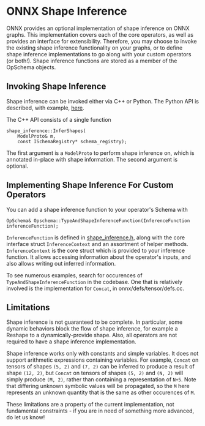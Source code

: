 # ONNX Shape Inference

ONNX provides an optional implementation of shape inference on ONNX
graphs. This implementation covers each of the core operators, as well
as provides an interface for extensibility. Therefore, you may choose
to invoke the existing shape inference functionality on your graphs,
or to define shape inference implementations to go along with your
custom operators (or both!). Shape inference functions are stored as a
member of the OpSchema objects.

## Invoking Shape Inference

Shape inference can be invoked either via C++ or Python. The Python
API is described, with example,
[here](PythonAPIOverview.md#running-shape-inference-on-an-onnx-model).

The C++ API consists of a single function

```
shape_inference::InferShapes(
    ModelProto& m,
    const ISchemaRegistry* schema_registry);
```

The first argument is a `ModelProto` to perform shape inference on,
which is annotated in-place with shape information. The second
argument is optional.

## Implementing Shape Inference For Custom Operators

You can add a shape inference function to your operator's Schema with

```
OpSchema& Opschema::TypeAndShapeInferenceFunction(InferenceFunction inferenceFunction);
```

`InferenceFunction` is defined in
[shape_inference.h](onnx/defs/shape_inference.h), along with the core
interface struct `InferenceContext` and an assortment of helper
methods. `InferenceContext` is the core struct which is provided to
your inference function. It allows accessing information about the
operator's inputs, and also allows writing out inferred information.

To see numerous examples, search for occurences of
`TypeAndShapeInferenceFunction` in the codebase. One that is
relatively involved is the implementation for `Concat`, in
onnx/defs/tensor/defs.cc.

## Limitations

Shape inference is not guaranteed to be complete. In particular, some
dynamic behaviors block the flow of shape inference, for example a
Reshape to a dynamically-provide shape. Also, all operators are not
required to have a shape inference implementation.

Shape inference works only with constants and simple variables. It
does not support arithmetic expressions containing variables. For
example, `Concat` on tensors of shapes `(5, 2)` and `(7, 2)` can be
inferred to produce a result of shape `(12, 2)`, but `Concat` on
tensors of shapes `(5, 2)` and `(N, 2)` will simply produce `(M, 2)`,
rather than containing a representation of `N+5`. Note that differing
unknown symbolic values will be propagated, so the `M` here represents
an unknown quantity that is the same as other occurences of `M`.

These limitations are a property of the current implementation, not
fundamental constraints - if you are in need of something more
advanced, do let us know!
